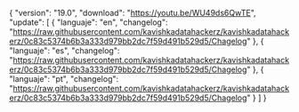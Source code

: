 { "version": "19.0",
    "download": "https://youtu.be/WU49ds6QwTE",
     "update":
     [ { "languaje": "en",
         "changelog": "https://raw.githubusercontent.com/kavishkadatahackerz/kavishkadatahackerz/0c83c5374b6b3a333d979bb2dc7f59d491b529d5/Chagelog" },
          { "languaje": "es",
         "changelog": "https://raw.githubusercontent.com/kavishkadatahackerz/kavishkadatahackerz/0c83c5374b6b3a333d979bb2dc7f59d491b529d5/Chagelog" },
        { "languaje": "pt", "changelog": "https://raw.githubusercontent.com/kavishkadatahackerz/kavishkadatahackerz/0c83c5374b6b3a333d979bb2dc7f59d491b529d5/Chagelog"
   }
   ]
 }
